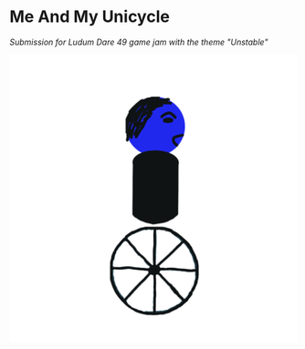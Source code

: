 # Me And My Unicycle

*Submission for Ludum Dare 49 game jam with the theme "Unstable"*

![My and my unicycle](build/macos/icon_1024x1024.png)
